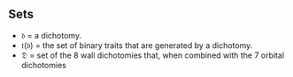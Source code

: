 ## Sets

- $\mathfrak{d}$ = a dichotomy.
- $\mathfrak{t}(\mathfrak{d})$ = the set of binary traits that are generated by a dichotomy.
- $\mathfrak{D}$ = set of the 8 wall dichotomies that, when combined with the 7 orbital dichotomies 